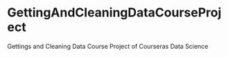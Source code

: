 # GettingAndCleaningDataCourseProject
Gettings and Cleaning Data Course Project of Courseras Data Science
